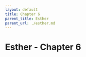 ```yaml
---
layout: default
title: Chapter 6
parent_title: Esther
parent_url: ./esther.md
---
```


# Esther - Chapter 6
